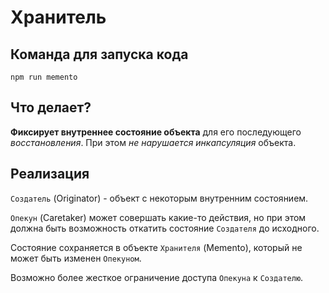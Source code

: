 # Хранитель

## Команда для запуска кода

```
npm run memento
```

## Что делает?

**Фиксирует внутреннее состояние объекта** для его последующего *восстановления*. При этом *не нарушается инкапсуляция* объекта.

## Реализация

`Создатель` (Originator) - объект с некоторым внутренним состоянием. 

`Опекун` (Caretaker) может совершать какие-то действия, но при этом должна быть возможность откатить состояние `Создателя` до исходного. 

Состояние сохраняется в объекте `Хранителя` (Memento), который не может быть изменен `Опекуном`.

Возможно более жесткое ограничение доступа `Опекуна` к `Создателю`. 